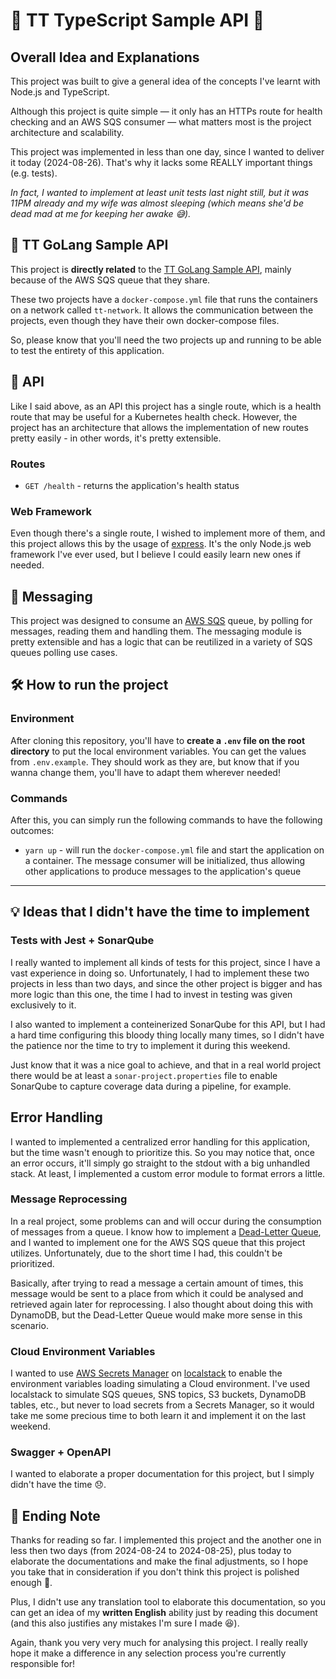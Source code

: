 # 🧢 TT TypeScript Sample API 🧢

## Overall Idea and Explanations

This project was built to give a general idea of the concepts I've learnt with Node.js and TypeScript.

Although this project is quite simple — it only has an HTTPs route for health checking and an AWS SQS consumer — what matters most is the project architecture and scalability.

This project was implemented in less than one day, since I wanted to deliver it today (2024-08-26). That's why it lacks some REALLY important things (e.g. tests).

_In fact, I wanted to implement at least unit tests last night still, but it was 11PM already and my wife was almost sleeping (which means she'd be dead mad at me for keeping her awake 😅)._

## 🧢 TT GoLang Sample API

This project is **directly related** to the [TT GoLang Sample API](https://github.com/Andrew-2609/tt-go-sample-api), mainly because of the AWS SQS queue that they share.

These two projects have a `docker-compose.yml` file that runs the containers on a network called `tt-network`. It allows the communication between the projects, even though they have their own docker-compose files.

So, please know that you'll need the two projects up and running to be able to test the entirety of this application.

## 🥷 API

Like I said above, as an API this project has a single route, which is a health route that may be useful for a Kubernetes health check. However, the project has an architecture that allows the implementation of new routes pretty easily - in other words, it's pretty extensible.

### Routes

* `GET /health` - returns the application's health status

### Web Framework

Even though there's a single route, I wished to implement more of them, and this project allows this by the usage of [express](https://github.com/expressjs/express). It's the only Node.js web framework I've ever used, but I believe I could easily learn new ones if needed.

## 📨 Messaging

This project was designed to consume an [AWS SQS](https://aws.amazon.com/pt/sqs/) queue, by polling for messages, reading them and handling them. The messaging module is pretty extensible and has a logic that can be reutilized in a variety of SQS queues polling use cases.

## 🛠️ How to run the project

### Environment

After cloning this repository, you'll have to **create a `.env` file on the root directory** to put the local environment variables. You can get the values from `.env.example`. They should work as they are, but know that if you wanna change them, you'll have to adapt them wherever needed!

### Commands

After this, you can simply run the following commands to have the following outcomes:

* `yarn up` - will run the `docker-compose.yml` file and start the application on a container. The message consumer will be initialized, thus allowing other applications to produce messages to the application's queue

---

## 💡 Ideas that I didn't have the time to implement

### Tests with Jest + SonarQube

I really wanted to implement all kinds of tests for this project, since I have a vast experience in doing so. Unfortunately, I had to implement these two projects in less than two days, and since the other project is bigger and has more logic than this one, the time I had to invest in testing was given exclusively to it.

I also wanted to implement a conteinerized SonarQube for this API, but I had a hard time configuring this bloody thing locally many times, so I didn't have the patience nor the time to try to implement it during this weekend.

Just know that it was a nice goal to achieve, and that in a real world project there would be at least a `sonar-project.properties` file to enable SonarQube to capture coverage data during a pipeline, for example.

## Error Handling

I wanted to implemented a centralized error handling for this application, but the time wasn't enough to prioritize this. So you may notice that, once an error occurs, it'll simply go straight to the stdout with a big unhandled stack. At least, I implemented a custom error module to format errors a little.

### Message Reprocessing

In a real project, some problems can and will occur during the consumption of messages from a queue. I know how to implement a [Dead-Letter Queue](https://aws.amazon.com/pt/what-is/dead-letter-queue/), and I wanted to implement one for the AWS SQS queue that this project utilizes. Unfortunately, due to the short time I had, this couldn't be prioritized.

Basically, after trying to read a message a certain amount of times, this message would be sent to a place from which it could be analysed and retrieved again later for reprocessing. I also thought about doing this with DynamoDB, but the Dead-Letter Queue would make more sense in this scenario.

### Cloud Environment Variables

I wanted to use [AWS Secrets Manager](https://aws.amazon.com/pt/secrets-manager) on [localstack](https://github.com/localstack/localstack) to enable the environment variables loading simulating a Cloud environment. I've used localstack to simulate SQS queues, SNS topics, S3 buckets, DynamoDB tables, etc., but never to load secrets from a Secrets Manager, so it would take me some precious time to both learn it and implement it on the last weekend.

### Swagger + OpenAPI

I wanted to elaborate a proper documentation for this project, but I simply didn't have the time 😞.

## 📝 Ending Note

Thanks for reading so far. I implemented this project and the another one in less then two days (from 2024-08-24 to 2024-08-25), plus today to elaborate the documentations and make the final adjustments, so I hope you take that in consideration if you don't think this project is polished enough 🙏.

Plus, I didn't use any translation tool to elaborate this documentation, so you can get an idea of my **written English** ability just by reading this document (and this also justifies any mistakes I'm sure I made 😆).

Again, thank you very very much for analysing this project. I really really hope it make a difference in any selection process you're currently responsible for!